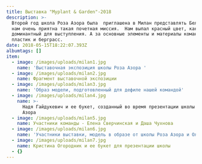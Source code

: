 ```yaml
---
title: Выставка "Myplant & Garden"-2018
description: >-
  Второй год школа Роза Азора была  приглашена в Милан представлять Беларусь. И
  нам очень приятна такая почетная миссия.  Нам выпал красный цвет, как
  доминантный для выступления. А за основные элементы и материалы команда взяла
  пластик и берграсс. 
date: 2018-05-15T18:22:07.393Z
albumtags: []
item:
  - image: /images/uploads/milan1.jpg
    name: 'Выставочная экспозиция школы Роза Азора '
  - image: /images/uploads/milan2.jpg
    name: Фрагмент выставочной экспозиции
  - image: /images/uploads/milan3.jpg
    name: 'Образ модели, подготовленный для дефиле нашей командой'
  - image: /images/uploads/milan4.jpg
    name: >-
      Надя Гайдукевич и ее букет, созданный во время презентации школы Роза
      Азора
  - image: /images/uploads/milan5.jpg
    name: Участники команды - Елена Сверчинская и Даша Чухнова
  - image: /images/uploads/milan6.jpg
    name: 'Участники выставки, модель в образе от школы Роза Азора и Ольга Гайдукевич'
  - image: /images/uploads/milan7.jpg
    name: Кристина Огородник и ее букет для презентации школы
  - {}
---
```


